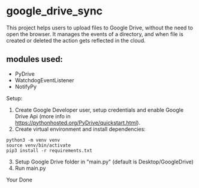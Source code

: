 # google_drive_sync

This project helps users to upload files to Google Drive, without the need to open the browser. It manages the events of a directory, and when file
is created or deleted the action gets reflected in the cloud.

## modules used:
- PyDrive
- WatchdogEventListener
- NotifyPy

Setup:
1. Create Google Developer user, setup credentials and enable Google Drive Api (more info in https://pythonhosted.org/PyDrive/quickstart.html).
2. Create virtual environment and install dependencies:
```
python3 -m venv venv
source venv/bin/activate
pip3 install -r requirements.txt
```
3. Setup Google Drive folder in "main.py" (default is Desktop/GoogleDrive)
4. Run main.py

Your Done
